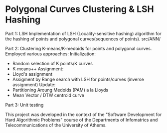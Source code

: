 # Polygonal Curves Clustering & LSH Hashing

Part 1: LSH
Implementation of LSH (Locality-sensitive hashing) algorithm for the hashing of points and polygonal curves(sequences of points).
src/ANN/

Part 2: Clustering
K-means/K-medoids for points and polygonal curves.
Employed various approaches:
Initialization:
- Random selection of K points/K curves
- K-means++
Assignment:
- Lloyd's assignment
- Assigment by Range search with LSH for points/curves (inverse assignment)
Update:
- Partitioning Aroung Medoids (PAM) a la Lloyds
- Mean Vector / DTW centroid curve

Part 3: Unit testing

This project was developed in the context of the "Software Development for Hard Algorithmic Problems" course of the Departments of Infomatrics and Telecommunications of the University of Athems.
